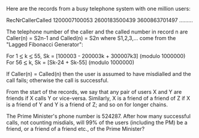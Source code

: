   <p>Here are the records from a busy telephone system with one million users:</p>        RecNrCallerCalled  1200007100053  2600183500439  3600863701497  .........      <p>The telephone number of the caller and the called number in record n are Caller(n) = S2n-1 and Called(n) = S2n where S1,2,3,... come from the "Lagged Fibonacci Generator":</p>    <p>For 1 <img src='images/symbol_le.gif' width='10' height='12' alt='&le;' border='0' style='vertical-align:middle;' /> k <img src='images/symbol_le.gif' width='10' height='12' alt='&le;' border='0' style='vertical-align:middle;' /> 55, Sk = [100003 - 200003k + 300007k3] (modulo 1000000)<br />  For 56 <img src='images/symbol_le.gif' width='10' height='12' alt='&le;' border='0' style='vertical-align:middle;' /> k, Sk = [Sk-24 + Sk-55] (modulo 1000000)</p>    <p>If Caller(n) = Called(n) then the user is assumed to have misdialled and the call fails; otherwise the call is successful.</p>    <p>From the start of the records, we say that any pair of users X and Y are friends if X calls Y or vice-versa. Similarly, X is a friend of a friend of Z if X is a friend of Y and Y is a friend of Z; and so on for longer chains.</p>    <p>The Prime Minister's phone number is 524287. After how many successful calls, not counting misdials, will 99% of the users (including the PM) be a friend, or a friend of a friend etc., of the Prime Minister?</p>    